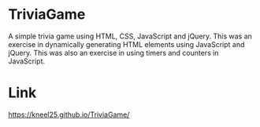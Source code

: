 # TriviaGame

A simple trivia game using HTML, CSS, JavaScript and jQuery. This was an exercise in dynamically generating HTML elements using JavaScript and jQuery. This was also an exercise in using timers and counters in JavaScript.

# Link
https://kneel25.github.io/TriviaGame/
